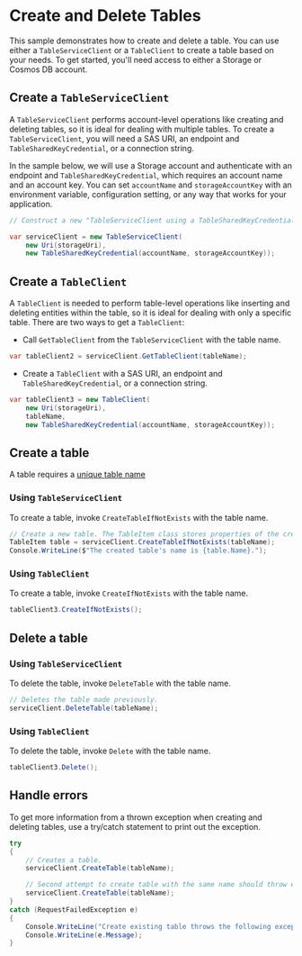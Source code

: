 # Create and Delete Tables

This sample demonstrates how to create and delete a table. You can use either a `TableServiceClient` or a `TableClient` to create a table based on your needs. To get started, you'll need access to either a Storage or Cosmos DB account.

## Create a `TableServiceClient`

A `TableServiceClient` performs account-level operations like creating and deleting tables, so it is ideal for dealing with multiple tables. To create a `TableServiceClient`, you will need a SAS URI, an endpoint and `TableSharedKeyCredential`, or a connection string.

In the sample below, we will use a Storage account and authenticate with an endpoint and `TableSharedKeyCredential`, which requires an account name and an account key. You can set `accountName` and `storageAccountKey` with an environment variable, configuration setting, or any way that works for your application.

```C# Snippet:TablesSample1CreateClient
// Construct a new "TableServiceClient using a TableSharedKeyCredential.

var serviceClient = new TableServiceClient(
    new Uri(storageUri),
    new TableSharedKeyCredential(accountName, storageAccountKey));
```

## Create a `TableClient`

A `TableClient` is needed to perform table-level operations like inserting and deleting entities within the table, so it is ideal for dealing with only a specific table. There are two ways to get a `TableClient`:
- Call `GetTableClient` from the `TableServiceClient` with the table name.

```C# Snippet:TablesSample1GetTableClient
var tableClient2 = serviceClient.GetTableClient(tableName);
```

- Create a `TableClient` with a SAS URI, an endpoint and `TableSharedKeyCredential`, or a connection string.

```C# Snippet:TablesSample1CreateTableClient
var tableClient3 = new TableClient(
    new Uri(storageUri),
    tableName,
    new TableSharedKeyCredential(accountName, storageAccountKey));
```

## Create a table

A table requires a [unique table name](https://learn.microsoft.com/rest/api/storageservices/understanding-the-table-service-data-model#table-names)

### Using `TableServiceClient`

To create a table, invoke `CreateTableIfNotExists` with the table name.

```C# Snippet:TablesSample1CreateTable
// Create a new table. The TableItem class stores properties of the created table.
TableItem table = serviceClient.CreateTableIfNotExists(tableName);
Console.WriteLine($"The created table's name is {table.Name}.");
```

### Using `TableClient`

To create a table, invoke `CreateIfNotExists` with the table name.

```C# Snippet:TablesSample1TableClientCreateTable
tableClient3.CreateIfNotExists();
```

## Delete a table

### Using `TableServiceClient`

To delete the table, invoke `DeleteTable` with the table name.

```C# Snippet:TablesSample1DeleteTable
// Deletes the table made previously.
serviceClient.DeleteTable(tableName);
```

### Using `TableClient`

To delete the table, invoke `Delete` with the table name.

```C# Snippet:TablesSample1TableClientDeleteTable
tableClient3.Delete();
```

## Handle errors

To get more information from a thrown exception when creating and deleting tables, use a try/catch statement to print out the exception.

```C# Snippet:TablesSample1CreateExistingTable
try
{
    // Creates a table.
    serviceClient.CreateTable(tableName);

    // Second attempt to create table with the same name should throw exception.
    serviceClient.CreateTable(tableName);
}
catch (RequestFailedException e)
{
    Console.WriteLine("Create existing table throws the following exception:");
    Console.WriteLine(e.Message);
}
```
